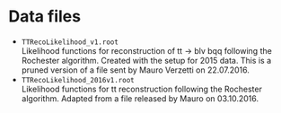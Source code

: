 # Data files

 * `TTRecoLikelihood_v1.root` <br />
   Likelihood functions for reconstruction of tt -> blv bqq following the Rochester algorithm. Created with the setup for 2015 data. This is a pruned version of a file sent by Mauro Verzetti on 22.07.2016.
 * `TTRecoLikelihood_2016v1.root` <br />
   Likelihood functions for tt reconstruction following the Rochester algorithm. Adapted from a file released by Mauro on 03.10.2016.
